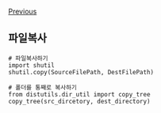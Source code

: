 [Previous](..)
## 파일복사
    # 파일복사하기
    import shutil
    shutil.copy(SourceFilePath, DestFilePath)
    
    # 폴더를 통째로 복사하기
    from distutils.dir_util import copy_tree
    copy_tree(src_dircetory, dest_directory)